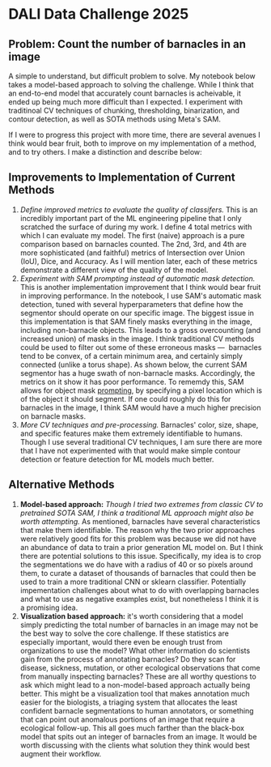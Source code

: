 # DALI Data Challenge 2025

## Problem: Count the number of barnacles in an image 
A simple to understand, but difficult problem to solve. My notebook below takes a model-based approach to solving the challenge. While I think that an end-to-end model that accurately count barnacles is acheivable, it ended up being much more difficult than I expected. I experiment with traditinoal CV techniques of chunking, thresholding, binarization, and contour detection, as well as SOTA methods using Meta's SAM. 

If I were to progress this project with more time, there are several avenues I think would bear fruit, both to improve on my implementation of a method, and to try others. I make a distinction and describe below:

## Improvements to Implementation of Current Methods
1.   *Define improved metrics to evaluate the quality of classifers.* This is an incredibly important part of the ML engineering pipeline that I only scratched the surface of during my work. I define 4 total metrics with which I can evaluate my model. The first (naive) approach is a pure comparison based on barnacles counted. The 2nd, 3rd, and 4th are more sophisticated (and faithful) metrics of Intersection over Union (IoU), Dice, and Accuracy. As I will mention later, each of these metrics demonstrate a different view of the quality of the model.
2. *Experiment with SAM prompting instead of automatic mask detection.* This is another implementation improvement that I think would bear fruit in improving performance. In the notebook, I use SAM's automatic mask detection, tuned with several hyperparameters that define how the segmentor should operate on our specific image. The biggest issue in this implementation is that SAM finely masks everything in the image, including non-barnacle objects. This leads to a gross overcounting (and increased union) of masks in the image. I think traditional CV methods could be used to filter out some of these erroneous masks —  barnacles tend to be convex, of a certain minimum area, and certainly simply connected (unlike a torus shape). As shown below, the current SAM segmentor has a huge swath of non-barnacle masks. Accordingly, the metrics on it show it has poor performance. 
To rememdy this, SAM allows for object mask [prompting](https://github.com/facebookresearch/segment-anything/blob/main/notebooks/predictor_example.ipynb), by specifying a pixel location which is of the object it should segment. If one could roughly do this for barnacles in the image, I think SAM would have a much higher precision on barnacle masks. 
3. *More CV techniques and pre-processing.* Barnacles' color, size, shape, and specific features make them extremely identifiable to humans. Though I use several traditional CV techniques, I am sure there are more that I have not experimented with that would make simple contour detection or feature detection for ML models much better.


## Alternative Methods


1. **Model-based approach:** *Though I tried two extremes from classic CV to pretrained SOTA SAM, I think a traditional ML approach might also be worth attempting.* As mentioned, barnacles have several characteristics that make them identifiable. The reason why the two prior approaches were relatively good fits for this problem was because we did not have an abundance of data to train a prior generation ML model on. But I think there are potential solutions to this issue. Specifically, my idea is to crop the segmentations we do have with a radius of 40 or so pixels around them, to curate a dataset of thousands of barnacles that could then be used to train a more traditional CNN or sklearn classifier. Potentially impementation challenges about what to do with overlapping barnacles and what to use as negative examples exist, but nonetheless I think it is a promising idea.
2. **Visualization based approach:** it's worth considering that a model simply predicting the total number of barnacles in an image may not be the best way to solve the core challenge. If these statistics are especially important, would there even be enough trust from organizations to use the model? What other information do scientists gain from the process of annotating barnacles? Do they scan for disease, sickness, mutation, or other ecological observations that come from manually inspecting barnacles? These are all worthy questions to ask which might lead to a non-model-based approach actually being better. This might be a visualization tool that makes annotation much easier for the biologists, a triaging system that allocates the least confident barnacle segmentations to human annotators, or something that can point out anomalous portions of an image that require a ecological follow-up. This all goes much farther than the black-box model that spits out an integer of barnacles from an image. It would be worth discussing with the clients what solution they think would best augment their workflow.




